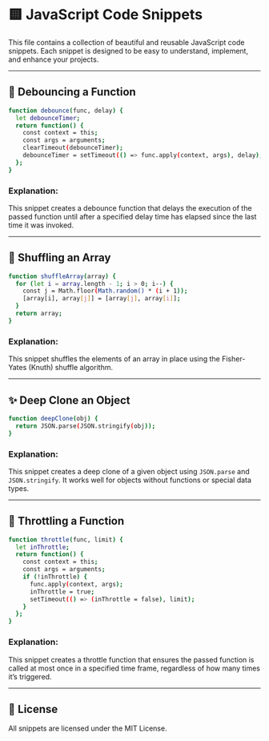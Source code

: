 # 🟨 JavaScript Code Snippets

This file contains a collection of beautiful and reusable JavaScript code snippets. Each snippet is designed to be easy to understand, implement, and enhance your projects.

---

## 📌 Debouncing a Function

```bash
function debounce(func, delay) {
  let debounceTimer;
  return function() {
    const context = this;
    const args = arguments;
    clearTimeout(debounceTimer);
    debounceTimer = setTimeout(() => func.apply(context, args), delay);
  };
}
```

### Explanation:
This snippet creates a debounce function that delays the execution of the passed function until after a specified delay time has elapsed since the last time it was invoked.

---

## 🌟 Shuffling an Array

```bash
function shuffleArray(array) {
  for (let i = array.length - 1; i > 0; i--) {
    const j = Math.floor(Math.random() * (i + 1));
    [array[i], array[j]] = [array[j], array[i]];
  }
  return array;
}
```

### Explanation:
This snippet shuffles the elements of an array in place using the Fisher-Yates (Knuth) shuffle algorithm.

---

## ✨ Deep Clone an Object

```bash
function deepClone(obj) {
  return JSON.parse(JSON.stringify(obj));
}
```

### Explanation:
This snippet creates a deep clone of a given object using `JSON.parse` and `JSON.stringify`. It works well for objects without functions or special data types.

---

## 📏 Throttling a Function

```bash
function throttle(func, limit) {
  let inThrottle;
  return function() {
    const context = this;
    const args = arguments;
    if (!inThrottle) {
      func.apply(context, args);
      inThrottle = true;
      setTimeout(() => (inThrottle = false), limit);
    }
  };
}
```

### Explanation:
This snippet creates a throttle function that ensures the passed function is called at most once in a specified time frame, regardless of how many times it’s triggered.

---

## 🔗 License

All snippets are licensed under the MIT License.
